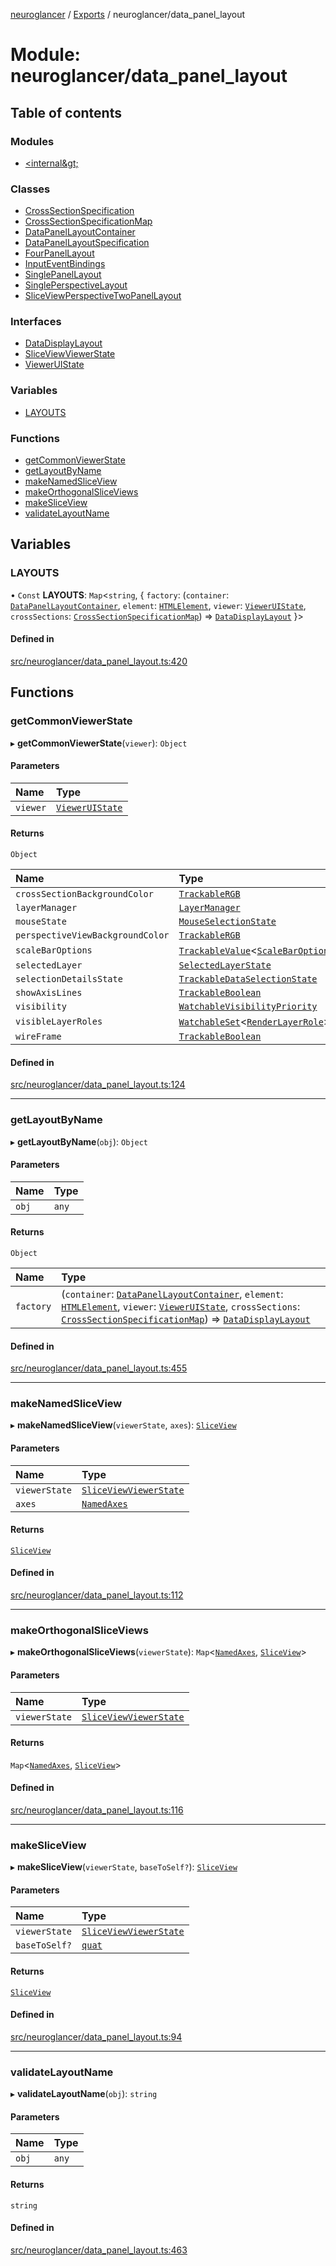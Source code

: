 [neuroglancer](../README.md) / [Exports](../modules.md) / neuroglancer/data\_panel\_layout

# Module: neuroglancer/data\_panel\_layout

## Table of contents

### Modules

- [&lt;internal\&gt;](neuroglancer_data_panel_layout._internal_.md)

### Classes

- [CrossSectionSpecification](../classes/neuroglancer_data_panel_layout.CrossSectionSpecification.md)
- [CrossSectionSpecificationMap](../classes/neuroglancer_data_panel_layout.CrossSectionSpecificationMap.md)
- [DataPanelLayoutContainer](../classes/neuroglancer_data_panel_layout.DataPanelLayoutContainer.md)
- [DataPanelLayoutSpecification](../classes/neuroglancer_data_panel_layout.DataPanelLayoutSpecification.md)
- [FourPanelLayout](../classes/neuroglancer_data_panel_layout.FourPanelLayout.md)
- [InputEventBindings](../classes/neuroglancer_data_panel_layout.InputEventBindings.md)
- [SinglePanelLayout](../classes/neuroglancer_data_panel_layout.SinglePanelLayout.md)
- [SinglePerspectiveLayout](../classes/neuroglancer_data_panel_layout.SinglePerspectiveLayout.md)
- [SliceViewPerspectiveTwoPanelLayout](../classes/neuroglancer_data_panel_layout.SliceViewPerspectiveTwoPanelLayout.md)

### Interfaces

- [DataDisplayLayout](../interfaces/neuroglancer_data_panel_layout.DataDisplayLayout.md)
- [SliceViewViewerState](../interfaces/neuroglancer_data_panel_layout.SliceViewViewerState.md)
- [ViewerUIState](../interfaces/neuroglancer_data_panel_layout.ViewerUIState.md)

### Variables

- [LAYOUTS](neuroglancer_data_panel_layout.md#layouts)

### Functions

- [getCommonViewerState](neuroglancer_data_panel_layout.md#getcommonviewerstate)
- [getLayoutByName](neuroglancer_data_panel_layout.md#getlayoutbyname)
- [makeNamedSliceView](neuroglancer_data_panel_layout.md#makenamedsliceview)
- [makeOrthogonalSliceViews](neuroglancer_data_panel_layout.md#makeorthogonalsliceviews)
- [makeSliceView](neuroglancer_data_panel_layout.md#makesliceview)
- [validateLayoutName](neuroglancer_data_panel_layout.md#validatelayoutname)

## Variables

### LAYOUTS

• `Const` **LAYOUTS**: `Map`<`string`, { `factory`: (`container`: [`DataPanelLayoutContainer`](../classes/neuroglancer_data_panel_layout.DataPanelLayoutContainer.md), `element`: [`HTMLElement`](main_module._internal_.md#htmlelement), `viewer`: [`ViewerUIState`](../interfaces/neuroglancer_data_panel_layout.ViewerUIState.md), `crossSections`: [`CrossSectionSpecificationMap`](../classes/neuroglancer_data_panel_layout.CrossSectionSpecificationMap.md)) => [`DataDisplayLayout`](../interfaces/neuroglancer_data_panel_layout.DataDisplayLayout.md)  }\>

#### Defined in

[src/neuroglancer/data_panel_layout.ts:420](https://github.com/ActiveBrainAtlas2/neuroglancer/blob/034b457d/src/neuroglancer/data_panel_layout.ts#L420)

## Functions

### getCommonViewerState

▸ **getCommonViewerState**(`viewer`): `Object`

#### Parameters

| Name | Type |
| :------ | :------ |
| `viewer` | [`ViewerUIState`](../interfaces/neuroglancer_data_panel_layout.ViewerUIState.md) |

#### Returns

`Object`

| Name | Type |
| :------ | :------ |
| `crossSectionBackgroundColor` | [`TrackableRGB`](../classes/neuroglancer_util_color.TrackableRGB.md) |
| `layerManager` | [`LayerManager`](../classes/neuroglancer_layer.LayerManager.md) |
| `mouseState` | [`MouseSelectionState`](../classes/neuroglancer_layer.MouseSelectionState.md) |
| `perspectiveViewBackgroundColor` | [`TrackableRGB`](../classes/neuroglancer_util_color.TrackableRGB.md) |
| `scaleBarOptions` | [`TrackableValue`](../classes/neuroglancer_trackable_value.TrackableValue.md)<[`ScaleBarOptions`](../interfaces/neuroglancer_widget_scale_bar.ScaleBarOptions.md)\> |
| `selectedLayer` | [`SelectedLayerState`](../classes/neuroglancer_layer.SelectedLayerState.md) |
| `selectionDetailsState` | [`TrackableDataSelectionState`](../classes/neuroglancer_layer.TrackableDataSelectionState.md) |
| `showAxisLines` | [`TrackableBoolean`](../classes/neuroglancer_trackable_boolean.TrackableBoolean.md) |
| `visibility` | [`WatchableVisibilityPriority`](../classes/neuroglancer_visibility_priority_frontend.WatchableVisibilityPriority.md) |
| `visibleLayerRoles` | [`WatchableSet`](../classes/neuroglancer_trackable_value.WatchableSet.md)<[`RenderLayerRole`](../enums/neuroglancer_renderlayer.RenderLayerRole.md)\> |
| `wireFrame` | [`TrackableBoolean`](../classes/neuroglancer_trackable_boolean.TrackableBoolean.md) |

#### Defined in

[src/neuroglancer/data_panel_layout.ts:124](https://github.com/ActiveBrainAtlas2/neuroglancer/blob/034b457d/src/neuroglancer/data_panel_layout.ts#L124)

___

### getLayoutByName

▸ **getLayoutByName**(`obj`): `Object`

#### Parameters

| Name | Type |
| :------ | :------ |
| `obj` | `any` |

#### Returns

`Object`

| Name | Type |
| :------ | :------ |
| `factory` | (`container`: [`DataPanelLayoutContainer`](../classes/neuroglancer_data_panel_layout.DataPanelLayoutContainer.md), `element`: [`HTMLElement`](main_module._internal_.md#htmlelement), `viewer`: [`ViewerUIState`](../interfaces/neuroglancer_data_panel_layout.ViewerUIState.md), `crossSections`: [`CrossSectionSpecificationMap`](../classes/neuroglancer_data_panel_layout.CrossSectionSpecificationMap.md)) => [`DataDisplayLayout`](../interfaces/neuroglancer_data_panel_layout.DataDisplayLayout.md) |

#### Defined in

[src/neuroglancer/data_panel_layout.ts:455](https://github.com/ActiveBrainAtlas2/neuroglancer/blob/034b457d/src/neuroglancer/data_panel_layout.ts#L455)

___

### makeNamedSliceView

▸ **makeNamedSliceView**(`viewerState`, `axes`): [`SliceView`](../classes/neuroglancer_sliceview_frontend.SliceView.md)

#### Parameters

| Name | Type |
| :------ | :------ |
| `viewerState` | [`SliceViewViewerState`](../interfaces/neuroglancer_data_panel_layout.SliceViewViewerState.md) |
| `axes` | [`NamedAxes`](neuroglancer_data_panel_layout._internal_.md#namedaxes) |

#### Returns

[`SliceView`](../classes/neuroglancer_sliceview_frontend.SliceView.md)

#### Defined in

[src/neuroglancer/data_panel_layout.ts:112](https://github.com/ActiveBrainAtlas2/neuroglancer/blob/034b457d/src/neuroglancer/data_panel_layout.ts#L112)

___

### makeOrthogonalSliceViews

▸ **makeOrthogonalSliceViews**(`viewerState`): `Map`<[`NamedAxes`](neuroglancer_data_panel_layout._internal_.md#namedaxes), [`SliceView`](../classes/neuroglancer_sliceview_frontend.SliceView.md)\>

#### Parameters

| Name | Type |
| :------ | :------ |
| `viewerState` | [`SliceViewViewerState`](../interfaces/neuroglancer_data_panel_layout.SliceViewViewerState.md) |

#### Returns

`Map`<[`NamedAxes`](neuroglancer_data_panel_layout._internal_.md#namedaxes), [`SliceView`](../classes/neuroglancer_sliceview_frontend.SliceView.md)\>

#### Defined in

[src/neuroglancer/data_panel_layout.ts:116](https://github.com/ActiveBrainAtlas2/neuroglancer/blob/034b457d/src/neuroglancer/data_panel_layout.ts#L116)

___

### makeSliceView

▸ **makeSliceView**(`viewerState`, `baseToSelf?`): [`SliceView`](../classes/neuroglancer_sliceview_frontend.SliceView.md)

#### Parameters

| Name | Type |
| :------ | :------ |
| `viewerState` | [`SliceViewViewerState`](../interfaces/neuroglancer_data_panel_layout.SliceViewViewerState.md) |
| `baseToSelf?` | [`quat`](../classes/neuroglancer_util_geom.quat.md) |

#### Returns

[`SliceView`](../classes/neuroglancer_sliceview_frontend.SliceView.md)

#### Defined in

[src/neuroglancer/data_panel_layout.ts:94](https://github.com/ActiveBrainAtlas2/neuroglancer/blob/034b457d/src/neuroglancer/data_panel_layout.ts#L94)

___

### validateLayoutName

▸ **validateLayoutName**(`obj`): `string`

#### Parameters

| Name | Type |
| :------ | :------ |
| `obj` | `any` |

#### Returns

`string`

#### Defined in

[src/neuroglancer/data_panel_layout.ts:463](https://github.com/ActiveBrainAtlas2/neuroglancer/blob/034b457d/src/neuroglancer/data_panel_layout.ts#L463)

